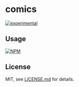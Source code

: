 # comics

[![experimental](http://badges.github.io/stability-badges/dist/experimental.svg)](http://github.com/badges/stability-badges)



## Usage

[![NPM](https://nodei.co/npm/comics.png)](https://www.npmjs.com/package/comics)

## License

MIT, see [LICENSE.md](http://github.com/mattdesl/comics/blob/master/LICENSE.md) for details.
